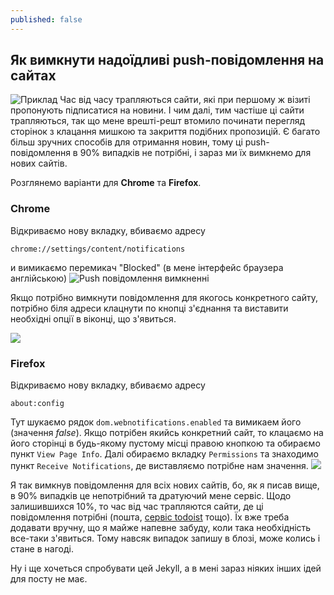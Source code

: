 ```yaml
---
published: false
---
```

##  Як вимкнути надоїдливі push-повідомлення на сайтах

![Приклад](https://qph.ec.quoracdn.net/main-qimg-2ad24db64174ced4fdc5114dfe68fb51)
Час від часу трапляються сайти, які при першому ж візиті пропонують підписатися на новини. І чим далі, тим частіше ці сайти трапляються, так що мене врешті-решт втомило починати перегляд сторінок з клацання мишкою та закриття подібних пропозицій. Є багато більш зручних способів для отримання новин, тому ці push-повідомлення в 90% випадків не потрібні, і зараз ми їх вимкнемо для нових сайтів.

Розглянемо варіанти для **Chrome** та **Firefox**.

### Chrome

Відкриваємо нову вкладку, вбиваємо адресу
```
chrome://settings/content/notifications
```
и вимикаємо перемикач "Blocked" (в мене інтерфейс браузера англійською)
![Push повідомлення вимкненні](https://i.imgur.com/narHpdf.png)


Якщо потрібно вимкнути повідомлення для якогось конкретного сайту, потрібно біля адреси клацнути по кнопці з'єднання та виставити необхідні опції в віконці, що з'явиться.

![](https://i.imgur.com/7ob1QZN.png)

### Firefox
Відкриваємо нову вкладку, вбиваємо адресу
```
about:config
```
Тут шукаємо рядок `dom.webnotifications.enabled` та вимикаем його (значення *false*).
Якщо потрібен якийсь конкретний сайт, то клацаємо на його сторінці в будь-якому пустому місці правою кнопкою та обираємо пункт `View Page Info`. Далі обираємо вкладку `Permissions` та знаходимо пункт `Receive Notifications`, де виставляємо потрібне нам значення.
![](https://i.stack.imgur.com/RKxHK.png)

Я так вимкнув повідомлення для всіх нових сайтів, бо, як я писав вище, в 90% випадків це непотрібний та дратуючий мене сервіс. Щодо залишившихся 10%, то час від час трапляются сайти, де ці повідомлення потрібні (пошта, [сервіс todoist](https://todoist.com/) тощо). Їх вже треба додавати вручну, що я майже напевне забуду, коли така необхідність все-таки з'явиться. Тому навсяк випадок запишу в блозі, може колись і стане в нагоді.

Ну і ще хочеться спробувати цей Jekyll, а в мені зараз ніяких інших ідей для посту не має.